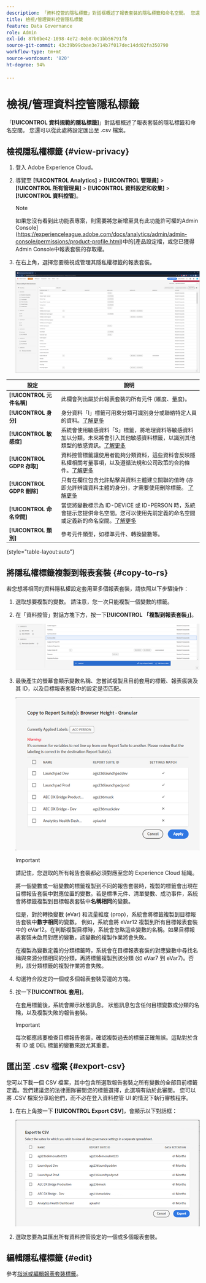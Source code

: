 ```yaml
---
description: 「資料控管的隱私標籤」對話框概述了報表套裝的隱私標籤和命名空間。 您還可以從此處將設定匯出至 .csv 檔案。
title: 檢視/管理資料控管隱私標籤
feature: Data Governance
role: Admin
exl-id: 87b0be42-1098-4e72-8eb8-0c1bb56791f8
source-git-commit: 43c39b99cbae3e714b7f017dec14dd02fa350790
workflow-type: tm+mt
source-wordcount: '820'
ht-degree: 94%

---
```


# 檢視/管理資料控管隱私標籤

「**[!UICONTROL 資料規範的隱私標籤]**」對話框概述了報表套裝的隱私標籤和命名空間。 您還可以從此處將設定匯出至 .csv 檔案。

## 檢視隱私權標籤 {#view-privacy}

1. 登入 Adobe Experience Cloud。
2. 導覽至 **[!UICONTROL Analytics]** > **[!UICONTROL 管理員]** > **[!UICONTROL 所有管理員]** > **[!UICONTROL 資料設定和收集]** > **[!UICONTROL 資料控管]**。

   >[!NOTE]
   >
   >如果您沒有看到此功能表專案，則需要將您新增至具有此功能許可權的Admin Console](https://experienceleague.adobe.com/docs/analytics/admin/admin-console/permissions/product-profile.html)中的[產品設定檔，或您已獲得Admin Console中報表套裝的存取權。

3. 在右上角，選擇您要檢視或管理其隱私權標籤的報表套裝。

   ![](assets/privacy_labeling.png)

| 設定 | 說明 |
| --- | --- |
| **[!UICONTROL 元件名稱]** | 此欄會列出屬於此報表套裝的所有元件 (維度、量度)。 |
| **[!UICONTROL 身分]** | 身分資料「I」標籤可用來分類可識別身分或聯絡特定人員的資料。[了解更多](https://experienceleague.adobe.com/docs/analytics/admin/data-governance/data-labels/gdpr-labels.html#data-privacy-identity-labels) |
| **[!UICONTROL 敏感度]** | 系統會使用敏感資料「S」標籤，將地理資料等敏感資料加以分類。未來將會引入其他敏感資料標籤，以識別其他類型的敏感資訊。[了解更多](https://experienceleague.adobe.com/docs/analytics/admin/data-governance/data-labels/gdpr-labels.html#sensitive-data-labels) |
| **[!UICONTROL GDPR 存取]** | 資料控管標籤讓使用者能夠分類資料，這些資料會反映隱私權相關考量事項，以及遵循法規和公司政策的合約條件。[了解更多](https://experienceleague.adobe.com/docs/analytics/admin/data-governance/data-labels/gdpr-labels.html#data-privacy-access-labels) |
| **[!UICONTROL GDPR 刪除]** | 只有在欄位包含允許點擊與資料主體建立關聯的值時 (亦即允許辨識資料主體的身分)，才需要使用刪除標籤。 [了解更多](https://experienceleague.adobe.com/docs/analytics/admin/data-governance/data-labels/gdpr-labels.html#data-privacy-delete-labels) |
| **[!UICONTROL 命名空間]** | 當您將變數標示為 ID-DEVICE 或 ID-PERSON 時，系統會提示您提供命名空間。您可以使用先前定義的命名空間或定義新的命名空間。[了解更多](https://experienceleague.adobe.com/docs/analytics/admin/data-governance/data-labels/gdpr-labels.html#provide-namespace) |
| **[!UICONTROL 類別]** | 參考元件類型，如標準元件、轉換變數等。 |

{style="table-layout:auto"}

## 將隱私權標籤複製到報表套裝  {#copy-to-rs}

若您想將相同的資料隱私權設定套用至多個報表套裝，請依照以下步驟操作：

1. 選取想要複製的變數。 請注意，您一次只能複製一個變數的標籤。
1. 在「資料控管」對話方塊下方，按一下&#x200B;**[!UICONTROL 「複製到報表套裝」]**。

   ![複製到報告套裝](assets/copy_to_reportsuite.png)

1. 最後產生的螢幕會顯示變數名稱、您嘗試複製且目前套用的標籤、報表痮裝及其 ID，以及目標報表套裝中的設定是否匹配。

   ![將標籤複製到報表套裝](assets/copy_to_rs.png)

   >[!IMPORTANT]
   >
   >請記住，您選取的所有報告套裝都必須對應至您的 Experience Cloud 組織。

   將一個變數或一組變數的標籤複製到不同的報告套裝時，複製的標籤會出現在目標報告套裝中對應位置的變數。若是標準元件、清單變數、成功事件，系統會將標籤複製到目標報表套裝中&#x200B;**名稱相同**&#x200B;的變數。

   但是，對於轉換變數 (eVar) 和流量維度 (prop)，系統會將標籤複製到目標報告套裝中&#x200B;**數字相同**&#x200B;的變數。 例如，系統會將 eVar12 複製到所有目標報表套裝中的 eVar12。在判斷複製目標時，系統會忽略這些變數的名稱。如果目標報表套裝未啟用對應的變數，該變數的複製作業將會失敗。

   在複製為變數定義的分類標籤時，系統會在目標報表套裝的對應變數中尋找名稱與來源分類相同的分類，再將標籤複製到該分類 (如 eVar7 到 eVar7)。否則，該分類標籤的複製作業將會失敗。

1. 勾選符合設定的一個或多個報表套裝旁邊的方塊。
1. 按一下&#x200B;**[!UICONTROL 套用]**。

   在套用標籤後，系統會顯示狀態訊息。 狀態訊息包含任何目標變數或分類的名稱，以及複製失敗的報告套裝。

   >[!IMPORTANT]
   >
   >每次都應該要檢查目標報告套裝，確認複製過去的標籤正確無誤。這點對於含有 ID 或 DEL 標籤的變數來說尤其重要。

## 匯出至 .csv 檔案 {#export-csv}

您可以下載一個 CSV 檔案，其中包含所選取報告套裝之所有變數的全部目前標籤定義。我們建議您的法律團隊審閱您的標籤選擇，此選項有助於此審閱。 您可以將 .CSV 檔案分享給他們，而不必在登入資料控管 UI 的情況下執行審核程序。

1. 在右上角按一下 **[!UICONTROL Export CSV]**，會顯示以下對話框：

   ![](assets/export_csv.png)

1. 選取您要為其匯出所有資料控管設定的一個或多個報表套裝。

## 編輯隱私權標籤 {#edit}

參考[指派或編輯報表套裝標籤](/help/admin/admin/c-data-governance/data-labeling/gdpr-setup-reportsuite.md)。
